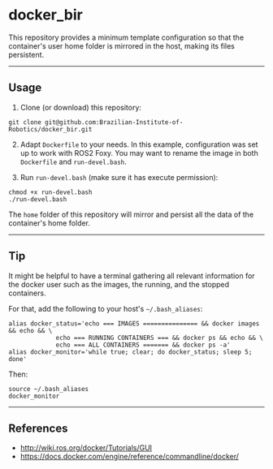 # docker_bir
This repository provides a minimum template configuration so that the container's user home folder is mirrored in the host, making its files persistent.

---
## Usage

1. Clone (or download) this repository:
```
git clone git@github.com:Brazilian-Institute-of-Robotics/docker_bir.git
```
2. Adapt `Dockerfile` to your needs.
In this example, configuration was set up to work with ROS2 Foxy. You
may want to rename the image in both `Dockerfile` and `run-devel.bash`.

1. Run `run-devel.bash` (make sure it has execute permission):

```
chmod +x run-devel.bash
./run-devel.bash
```

The `home` folder of this repository will mirror and persist all the data of the container's home folder.

---
## Tip

It might be helpful to have a terminal gathering all relevant information for the docker user such as the images, the running, and the stopped containers.

For that, add the
following to your host's `~/.bash_aliases`:

```
alias docker_status='echo === IMAGES =============== && docker images && echo && \
             echo === RUNNING CONTAINERS === && docker ps && echo && \
             echo === ALL CONTAINERS ======= && docker ps -a'
alias docker_monitor='while true; clear; do docker_status; sleep 5; done'
```
Then:
```
source ~/.bash_aliases
docker_monitor
```

---
## References
- http://wiki.ros.org/docker/Tutorials/GUI
- https://docs.docker.com/engine/reference/commandline/docker/

